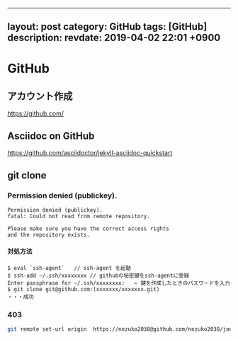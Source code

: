 
---
layout: post
category: GitHub
tags: [GitHub]
description:
revdate:  2019-04-02  22:01 +0900
---
# GitHub



## アカウント作成
https://github.com/

## Asciidoc on GitHub

https://github.com/asciidoctor/jekyll-asciidoc-quickstart

## git clone

### Permission denied (publickey).
```
Permission denied (publickey).
fatal: Could not read from remote repository.

Please make sure you have the correct access rights
and the repository exists.
```


#### 対処方法
```
$ eval `ssh-agent`   // ssh-agent を起動
$ ssh-add ~/.ssh/xxxxxxxx // githubの秘密鍵をssh-agentに登録
Enter passphrase for ~/.ssh/xxxxxxxx:   ← 鍵を作成したときのパスワードを入力
$ git clone git@github.com:(xxxxxxx/xxxxxxx.git)
・・・成功
```

### 403

```sh
git remote set-url origin  https://nezuko2038@github.com/nezuko2038/journal
```
